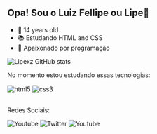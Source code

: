 ## Opa! Sou o Luiz Fellipe ou Lipe👋

- 🎂 14 years old
- 📚 Estudando HTML and CSS
- 🥰 Apaixonado por programação

![Lipexz GitHub stats](https://github-readme-stats.vercel.app/api?username=Lipexz&show_icons=true&theme=dracula)

No momento estou estudando essas tecnologias:
<div style="display: inline_block">
  <img align="center" alt="html5" src="https://img.shields.io/badge/HTML5-E34F26?style=for-the-badge&logo=html5&logoColor=white"/>
  <img align="center" alt="css3" src="https://img.shields.io/badge/CSS3-1572B6?style=for-the-badge&logo=css3&logoColor=white"/>
<div>
<br>
  
  Redes Sociais:
  
  ![Youtube](https://img.shields.io/badge/YouTube-FF0000?style=for-the-badge&logo=youtube&logoColor=white) 
  ![Twitter](https://img.shields.io/badge/Twitter-1DA1F2?style=for-the-badge&logo=twitter&logoColor=white (https://twitter.com/Lipe_editor))
  ![Youtube](https://img.shields.io/badge/Instagram-E4405F?style=for-the-badge&logo=instagram&logoColor=white) 

